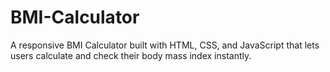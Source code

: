 # BMI-Calculator
A responsive BMI Calculator built with HTML, CSS, and JavaScript that lets users calculate and check their body mass index instantly.
